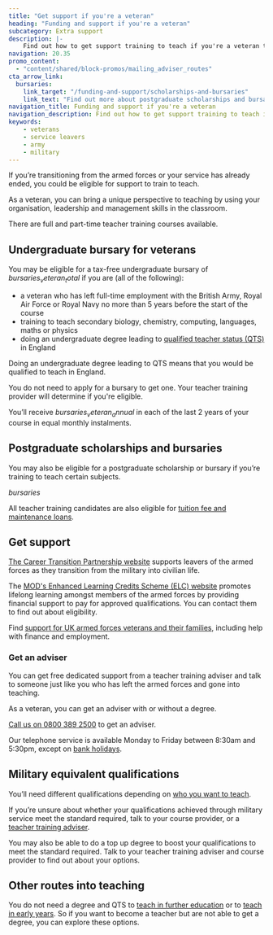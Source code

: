 ```yaml
---
title: "Get support if you're a veteran"
heading: "Funding and support if you're a veteran"
subcategory: Extra support
description: |-
    Find out how to get support training to teach if you're a veteran transitioning from or you've already left the armed forces.
navigation: 20.35
promo_content:
  - "content/shared/block-promos/mailing_adviser_routes"
cta_arrow_link:
  bursaries:
    link_target: "/funding-and-support/scholarships-and-bursaries"
    link_text: "Find out more about postgraduate scholarships and bursaries"
navigation_title: Funding and support if you're a veteran
navigation_description: Find out how to get support training to teach if you're a veteran transitioning from or you've already left the armed forces.
keywords:
    - veterans
    - service leavers
    - army
    - military
---
```


If you’re transitioning from the armed forces or your service has already ended, you could be eligible for support to train to teach.

As a veteran, you can bring a unique perspective to teaching by using your organisation, leadership and management skills in the classroom.

There are full and part-time teacher training courses available.

## Undergraduate bursary for veterans

You may be eligible for a tax-free undergraduate bursary of $bursaries_veteran_total$ if you are (all of the following):

* a veteran who has left full-time employment with the British Army, Royal Air Force or Royal Navy no more than 5 years before the start of the course
* training to teach secondary biology, chemistry, computing, languages, maths or physics
* doing an undergraduate degree leading to [qualified teacher status (QTS)](/train-to-be-a-teacher/what-is-qts) in England

Doing an undergraduate degree leading to QTS means that you would be qualified to teach in England.

You do not need to apply for a bursary to get one. Your teacher training provider will determine if you're eligible.

You’ll receive $bursaries_veteran_annual$ in each of the last 2 years of your course in equal monthly instalments.

## Postgraduate scholarships and bursaries

You may also be eligible for a postgraduate scholarship or bursary if you’re training to teach certain subjects.

$bursaries$

All teacher training candidates are also eligible for [tuition fee and maintenance loans](/funding-and-support/tuition-fee-and-maintenance-loans).

## Get support

[The Career Transition Partnership website](https://www.modctp.co.uk/) supports leavers of the armed forces as they transition from the military into civilian life.

The [MOD's Enhanced Learning Credits Scheme (ELC) website](https://www.enhancedlearningcredits.com/) promotes lifelong learning amongst members of the armed forces by providing financial support to pay for approved qualifications. You can contact them to find out about eligibility.

Find [support for UK armed forces veterans and their families](https://www.gov.uk/government/collections/find-support-for-veterans-and-their-families), including help with finance and employment.

### Get an adviser

You can get free dedicated support from a teacher training adviser and talk to someone just like you who has left the armed forces and gone into teaching.

As a veteran, you can get an adviser with or without a degree.

[Call us on 0800 389 2500](tel:08003892500) to get an adviser.

Our telephone service is available Monday to Friday between 8:30am and 5:30pm, except on [bank holidays](https://www.gov.uk/bank-holidays).

## Military equivalent qualifications

You’ll need different qualifications depending on [who you want to teach](/life-as-a-teacher/age-groups-and-specialisms/age-groups-you-could-teach).

If you’re unsure about whether your qualifications achieved through military service meet the standard required, talk to your course provider, or a [teacher training adviser](/teacher-training-advisers).

You may also be able to do a top up degree to boost your qualifications to meet the standard required. Talk to your teacher training adviser and course provider to find out about your options.

## Other routes into teaching

You do not need a degree and QTS to [teach in further education](/life-as-a-teacher/age-groups-and-specialisms/further-education-teachers) or to [teach in early years](/life-as-a-teacher/age-groups-and-specialisms/early-years-teachers). So if you want to become a teacher but are not able to get a degree, you can explore these options.
